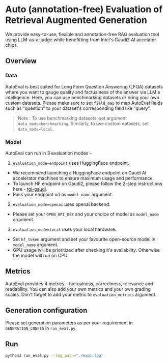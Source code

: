 # Auto (annotation-free) Evaluation of Retrieval Augmented Generation 

We provide easy-to-use, flexible and annotation-free RAG evaluation tool using LLM-as-a-judge while benefitting from Intel's Gaudi2 AI accelator chips. 

## Overview
### Data 
AutoEval is best suited for Long Form Question Answering (LFQA) datasets where you want to gauge quality and factualness of the answer via LLM's intelligence. Here, you can use benchmarking datasets or bring your own custom datasets. Please make sure to set `field_map` to map AutoEval fields such as "question" to your dataset's corresponding field like "query". 
> Note : To use benchmarking datasets, set argument `data_mode=benchmarking`. Similarly, to use custom datasets, set `data_mode=local`.
### Model
AutoEval can run in 3 evaluation modes - 
1. `evaluation_mode=endpoint` uses HuggingFace endpoint. 
- We recommend launching a HuggingFace endpoint on Gaudi AI accelerator machines to ensure maximum usage and performance. 
- To launch HF endpoint on Gaudi2, please follow the 2-step instructions here - [tgi-gaudi](https://github.com/huggingface/tgi-gaudi). 
- Pass your endpoint url as `model_name` argument. 
2. `evaluation_mode=openai` uses openai backend. 
- Please set your `OPEN_API_KEY` and your choice of model as `model_name` argument.
3. `evaluation_mode=local` uses your local hardware. 
- Set `hf_token` argument and set your favourite open-source model in `model_name` argument. 
- GPU usage will be prioritized after checking it's availability. Otherwise the model will run on CPU. 
## Metrics
AutoEval provides 4 metrics - factualness, correctness, relevance and readability. You can also add your own metrics and your own grading scales. Don't forget to add your metric to `evaluation_metrics` argument. 
## Generation configuration 
Please set generation parameters as per your requirement in `GENERATION_CONFIG` in `run_eval.py`. 
## Run 
```bash
python3 run_eval.py --log_path="./exp1.log"
```